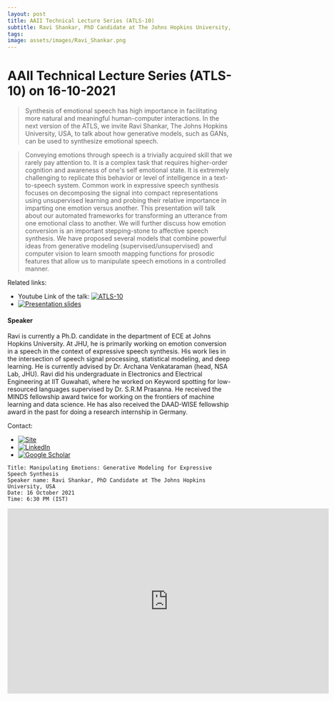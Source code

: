 ```yaml
---
layout: post
title: AAII Technical Lecture Series (ATLS-10)
subtitle: Ravi Shankar, PhD Candidate at The Johns Hopkins University, USA
tags: 
image: assets/images/Ravi_Shankar.png
---
```


# AAII Technical Lecture Series (ATLS-10) on 16-10-2021

>Synthesis of emotional speech has high importance in facilitating more natural and meaningful human-computer interactions. In the next version of the ATLS, we invite Ravi Shankar, The Johns Hopkins University, USA, to talk about how generative models, such as GANs, can be used to synthesize emotional speech.


>Conveying emotions through speech is a trivially acquired skill that we rarely pay attention to. It is a complex task that requires higher-order cognition and awareness of one's self emotional state. It is extremely challenging to replicate this behavior or level of intelligence in a text-to-speech system. Common work in expressive speech synthesis focuses on decomposing the signal into compact representations using unsupervised learning and probing their relative importance in imparting one emotion versus another. This presentation will talk about our automated frameworks for transforming an utterance from one emotional class to another. We will further discuss how emotion conversion is an important stepping-stone to affective speech synthesis. We have proposed several models that combine powerful ideas from generative modeling (supervised/unsupervised) and computer vision to learn smooth mapping functions for prosodic features that allow us to manipulate speech emotions in a controlled manner.


Related links:
- Youtube Link of the talk: [![ATLS-10]()](https://www.youtube.com/watch?v=Q3gQTFwMcA0)
- [![Presentation slides]()](https://docs.google.com/presentation/d/1UyByY-Nju66Nb90Tah4zDE6kQUHFNHQo/edit?usp=sharing&ouid=117522438047275811878&rtpof=true&sd=true) 

#### Speaker
Ravi is currently a Ph.D. candidate in the department of ECE at Johns Hopkins University. At JHU, he is primarily working on emotion conversion in a speech in the context of expressive speech synthesis. His work lies in the intersection of speech signal processing, statistical modeling, and deep learning. He is currently advised by Dr. Archana Venkataraman (head, NSA Lab, JHU). Ravi did his undergraduate in Electronics and Electrical Engineering at IIT Guwahati, where he worked on Keyword spotting for low-resourced languages supervised by Dr. S.R.M Prasanna. He received the MINDS fellowship award twice for working on the frontiers of machine learning and data science. He has also received the DAAD-WISE fellowship award in the past for doing a research internship in Germany.

Contact: 
- [![Site]()](https://ravi-0841.github.io/)
- [![LinkedIn]()](https://www.linkedin.com/in/ravi-shankar-jhuece/)
- [![Google Scholar]()](https://scholar.google.com/citations?user=uGtWx6EAAAAJ&hl=en)

```
Title: Manipulating Emotions: Generative Modeling for Expressive Speech Synthesis
Speaker name: Ravi Shankar, PhD Candidate at The Johns Hopkins University, USA
Date: 16 October 2021
Time: 6:30 PM (IST)
```

<iframe width="720" height="415" src="https://www.youtube.com/watch?v=s-flHRDVVj4" title="YouTube video player" frameborder="0" allow="accelerometer; autoplay; clipboard-write; encrypted-media; gyroscope; picture-in-picture" allowfullscreen></iframe>

